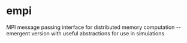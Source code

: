 # empi
MPI message passing interface for distributed memory computation -- emergent version with useful abstractions for use in simulations
